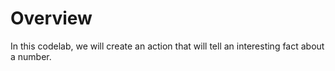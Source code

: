 # Overview
In this codelab, we will create an action that will tell an interesting fact about a number.
